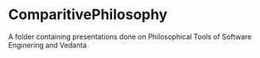 # ComparitivePhilosophy
A folder containing presentations done on Philosophical Tools of Software Enginering and Vedanta
